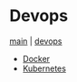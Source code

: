 # Devops
[main](../README.md) | [devops](README.md)

- [Docker](docker/README.md)
- [Kubernetes](kubernetes/README.md)
